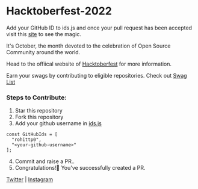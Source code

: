 # Hacktoberfest-2022

Add your GitHub ID to ids.js and once your pull request has been accepted visit this [site](https://ietcu-sias.github.io/Hacktoberfest-2022/) to see the magic.

It's October, the month devoted to the celebration of Open Source Community around the world.

Head to the offiical website of [Hacktoberfest](https://hacktoberfest.digitalocean.com/) for more information.

Earn your swags by contributing to eligible repositories. Check out [Swag List](https://hacktoberfestswaglist.com/)


### Steps to Contribute:

1. Star this repository
2. Fork this repository
3. Add your github username in [ids.js](./ids.js)
```
const GitHubIds = [
  "rohittp0",
  "<your-github-username>"
];
```
4. Commit and raise a PR..
5. Congratulations!🎺 You've successfully created a PR.


[Twitter](https://twitter.com/hacktoberfest) | [Instagram](https://www.instagram.com/hacktoberfest) 
